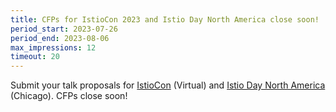 ```yaml
---
title: CFPs for IstioCon 2023 and Istio Day North America close soon!
period_start: 2023-07-26
period_end: 2023-08-06
max_impressions: 12
timeout: 20
---
```


Submit your talk proposals for [IstioCon](https://events.linuxfoundation.org/istiocon/) (Virtual) and [Istio Day North America](https://sessionize.com/kccnc-na-co-located-23) (Chicago). CFPs close soon!
